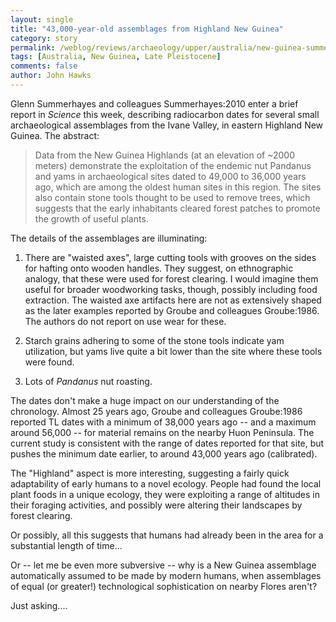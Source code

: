 ```yaml
---
layout: single 
title: "43,000-year-old assemblages from Highland New Guinea" 
category: story
permalink: /weblog/reviews/archaeology/upper/australia/new-guinea-summerhayes-2010.html
tags: [Australia, New Guinea, Late Pleistocene] 
comments: false 
author: John Hawks 
---
```



Glenn Summerhayes and colleagues <bib>Summerhayes:2010</bib> enter a brief report in <i>Science</i> this week, describing radiocarbon dates for several small archaeological assemblages from the Ivane Valley, in eastern Highland New Guinea. The abstract: 

<blockquote>Data from the New Guinea Highlands (at an elevation of ~2000 meters) demonstrate the exploitation of the endemic nut Pandanus and yams in archaeological sites dated to 49,000 to 36,000 years ago, which are among the oldest human sites in this region. The sites also contain stone tools thought to be used to remove trees, which suggests that the early inhabitants cleared forest patches to promote the growth of useful plants.</blockquote>


The details of the assemblages are illuminating: 

1. There are "waisted axes", large cutting tools with grooves on the sides for hafting onto wooden handles. They suggest, on ethnographic analogy, that these were used for forest clearing. I would imagine them useful for broader woodworking tasks, though, possibly including food extraction. The waisted axe artifacts here are not as extensively shaped as the later examples reported by Groube and colleagues <bib>Groube:1986</bib>. The authors do not report on use wear for these. 

2. Starch grains adhering to some of the stone tools indicate yam utilization, but yams live quite a bit lower than the site where these tools were found. 

3. Lots of <i>Pandanus</i> nut roasting. 






The dates don't make a huge impact on our understanding of the chronology. Almost 25 years ago, Groube and colleagues <bib>Groube:1986</bib> reported TL dates with a minimum of 38,000 years ago -- and a maximum around 56,000 -- for material remains on the nearby Huon Peninsula. The current study is consistent with the range of dates reported for that site, but pushes the minimum date earlier, to around 43,000 years ago (calibrated). 

The "Highland" aspect is more interesting, suggesting a fairly quick adaptability of early humans to a novel ecology. People had found the local plant foods in a unique ecology, they were exploiting a range of altitudes in their foraging activities, and possibly were altering their landscapes by forest clearing. 

Or possibly, all this suggests that humans had already been in the area for a substantial length of time...

Or -- let me be even more subversive -- why is a New Guinea assemblage automatically assumed to be made by modern humans, when assemblages of equal (or greater!) technological sophistication on nearby Flores aren't? 

Just asking....


